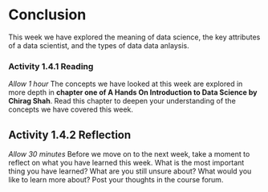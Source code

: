 # Conclusion

This week we have explored the meaning of data science, the key attributes of a
data scientist, and the types of data data anlaysis.

<!--something about financial crisis-->

### Activity 1.4.1 Reading

_Allow 1 hour_ The concepts we have looked at this week are explored in more
depth in **chapter one of A Hands On Introduction to Data Science by Chirag
Shah**. Read this chapter to deepen your understanding of the concepts we have
covered this week.

## Activity 1.4.2 Reflection

_Allow 30 minutes_ Before we move on to the next week, take a moment to reflect
on what you have learned this week. What is the most important thing you have
learned? What are you still unsure about? What would you like to learn more
about? Post your thoughts in the course forum.
